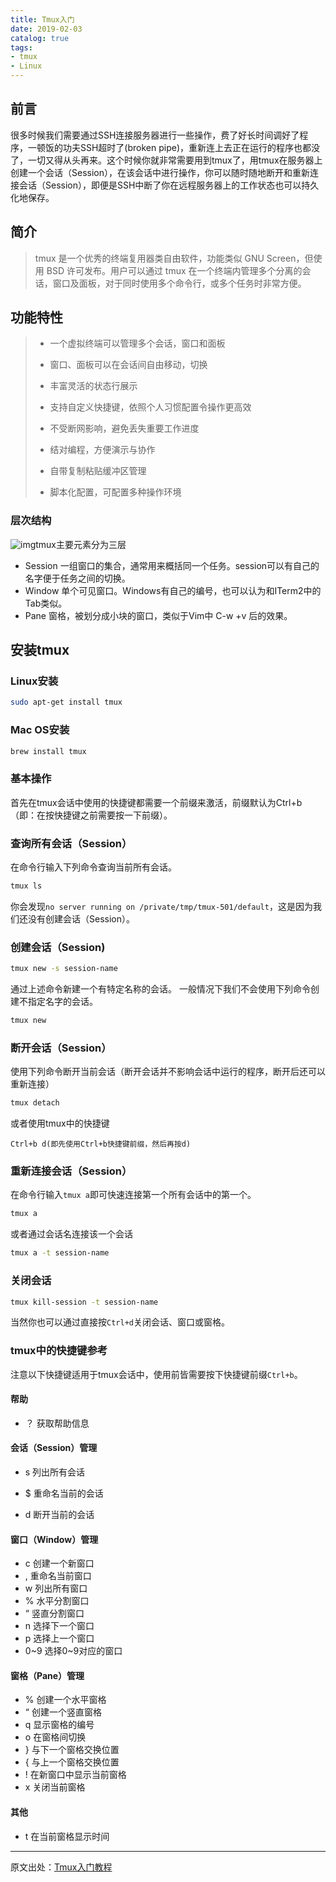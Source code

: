 ```yaml
---
title: Tmux入门
date: 2019-02-03
catalog: true
tags:
- tmux
- Linux
---
```


## 前言

很多时候我们需要通过SSH连接服务器进行一些操作，费了好长时间调好了程序，一顿饭的功夫SSH超时了(broken pipe)，重新连上去正在运行的程序也都没了，一切又得从头再来。这个时候你就非常需要用到tmux了，用tmux在服务器上创建一个会话（Session），在该会话中进行操作，你可以随时随地断开和重新连接会话（Session），即便是SSH中断了你在远程服务器上的工作状态也可以持久化地保存。

## 简介

>tmux 是一个优秀的终端复用器类自由软件，功能类似 GNU Screen，但使用 BSD 许可发布。用户可以通过 tmux 在一个终端内管理多个分离的会话，窗口及面板，对于同时使用多个命令行，或多个任务时非常方便。

## 功能特性

>- 一个虚拟终端可以管理多个会话，窗口和面板
>
>- 窗口、面板可以在会话间自由移动，切换
>
>- 丰富灵活的状态行展示
>
>- 支持自定义快捷键，依照个人习惯配置令操作更高效
>
>- 不受断网影响，避免丢失重要工作进度
>
>- 结对编程，方便演示与协作
>
>- 自带复制粘贴缓冲区管理
>
>- 脚本化配置，可配置多种操作环境
>
### 层次结构

![img](https://woodenrobot.me/images/tmux%E5%85%A5%E9%97%A8%E6%8C%87%E5%8D%97tmux1.png)tmux主要元素分为三层
- Session 一组窗口的集合，通常用来概括同一个任务。session可以有自己的名字便于任务之间的切换。
- Window 单个可见窗口。Windows有自己的编号，也可以认为和ITerm2中的Tab类似。
- Pane 窗格，被划分成小块的窗口，类似于Vim中 C-w +v 后的效果。

## 安装tmux

### Linux安装

```bash
sudo apt-get install tmux
```

### Mac OS安装

```bash
brew install tmux
```

### 基本操作

首先在tmux会话中使用的快捷键都需要一个前缀来激活，前缀默认为Ctrl+b（即：在按快捷键之前需要按一下前缀）。

### 查询所有会话（Session）

在命令行输入下列命令查询当前所有会话。

```bash
tmux ls
```

你会发现`no server running on /private/tmp/tmux-501/default`，这是因为我们还没有创建会话（Session）。

### 创建会话（Session)

```bash
tmux new -s session-name
```

通过上述命令新建一个有特定名称的会话。
一般情况下我们不会使用下列命令创建不指定名字的会话。

```bash
tmux new
```

### 断开会话（Session）

使用下列命令断开当前会话（断开会话并不影响会话中运行的程序，断开后还可以重新连接）

```bash
tmux detach
```

或者使用tmux中的快捷键

```
Ctrl+b d(即先使用Ctrl+b快捷键前缀，然后再按d)
```

### 重新连接会话（Session）

在命令行输入`tmux a`即可快速连接第一个所有会话中的第一个。

```bash
tmux a
```

或者通过会话名连接该一个会话

```bash
tmux a -t session-name
```

### 关闭会话

```bash
tmux kill-session -t session-name
```

当然你也可以通过直接按`Ctrl+d`关闭会话、窗口或窗格。

### tmux中的快捷键参考

注意以下快捷键适用于tmux会话中，使用前皆需要按下快捷键前缀`Ctrl+b`。

#### 帮助

- ？ 获取帮助信息  

#### 会话（Session）管理

- s 列出所有会话

- $ 重命名当前的会话

- d 断开当前的会话

#### 窗口（Window）管理

- c 创建一个新窗口
- , 重命名当前窗口
- w 列出所有窗口
- % 水平分割窗口
- “ 竖直分割窗口
- n 选择下一个窗口
- p 选择上一个窗口
- 0~9 选择0~9对应的窗口
#### 窗格（Pane）管理

- % 创建一个水平窗格
- “ 创建一个竖直窗格
- q 显示窗格的编号
- o 在窗格间切换
- } 与下一个窗格交换位置
- { 与上一个窗格交换位置
- ! 在新窗口中显示当前窗格
- x 关闭当前窗格
#### 其他
- t 在当前窗格显示时间

---

原文出处：[Tmux入门教程](https://woodenrobot.me/2017/07/16/tmux%E5%85%A5%E9%97%A8%E6%8C%87%E5%8D%97/)

